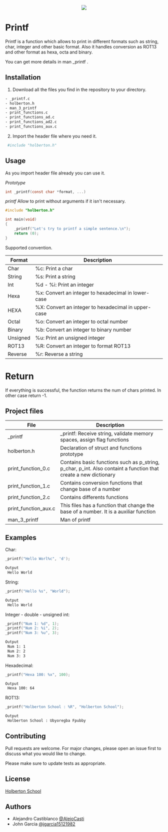 <p align="center"><img src="https://www.holbertonschool.com/holberton-logo.png"></p>

# Printf

Printf is a function which allows to print in different formats such as string, char, integer and other basic format. Also it handles conversion as ROT13 and other format as hexa, octa and binary.

You can get more details in man _printf .

## Installation

1. Download all the files you find in the repository to your directory.

```bash
- _printf.c
- holberton.h
- man_3_printf
- print_functions.c
- print_functions_ad.c
- print_functions_ad2.c
- print_functions_aux.c
```

2. Import the header file where you need it.


```bash
 #include "holberton.h"
```

## Usage

As you import header file already you can use it.

_Prototype_
```c
int _printf(const char *format, ...)
```
_printf_ Allow to print without arguments if it isn't necessary.
```c
#include "holberton.h"

int main(void)
{
	_printf("Let's try to printf a simple sentence.\n");
	return (0);
}
```
Supported convention.

| Format | Description  |
| ------- | --- |
| Char | %c: Print a char|
| String | %s: Print a string |
| Int | %d - %i: Print an integer |
| Hexa | %x: Convert an integer to hexadecimal in lower-case |
| HEXA | %X: Convert an integer to hexadecimal in upper-case |
| Octal | %o: Convert an integer to octal number|
| Binary | %b: Convert an integer to binary number |
| Unsigned | %u: Print an unsigned integer |
| ROT13 | %R: Convert an integer to format ROT13 |
| Reverse | %r: Reverse a string |

# Return

If everything is successful, the function returns the num of chars printed. In other case return -1. 

## Project files

| File | Description  |
| ------- | --- |
| _printf | _printf: Receive string, validate memory spaces, assign flag functions|
| holberton.h | Declaration of struct and functions prototype|
| print_function_0.c | Contains basic functions such as p_string, p_char, p_int. Also containt a function that create a new dictionary |
| print_function_1.c | Contains conversion functions that change base of a number |
| print_function_2.c | Contains differents functions |
| print_function_aux.c | This files has a function that change the base of a number. It is a auxiliar function|
| man_3_printf | Man of printf |

## Examples

Char:
```c
_printf("Hello Worl%c", 'd');
```
```bash
Output
 Hello World
```

String:
```c
_printf("Hello %s", "World");
```
```bash
Output
 Hello World
```

Integer - double - unsigned int:
```c
_printf("Num 1: %d", 1);
_printf("Num 2: %i", 2);
_printf("Num 3: %u", 3);
```
```bash
Output
 Num 1: 1
 Num 2: 2
 Num 3: 3
```

Hexadecimal:
```c
_printf("Hexa 100: %x", 100);
```
```bash
Output
 Hexa 100: 64
```

ROT13:
```c
_printf("Holberton School : %R", "Holberton School");
```
```bash
Output
 Holberton School : Ubyoregba Fpubby
```
## Contributing
Pull requests are welcome. For major changes, please open an issue first to discuss what you would like to change.

Please make sure to update tests as appropriate.

## License
[Holberton School](https://www.holbertonschool.com/)

## Authors
- Alejandro Castiblanco [@AlejoCasti](https://www.github.com/AlejoCasti)
- John Garcia  [@jgarcia15121982](https://www.github.com/jgarcia15121982)

